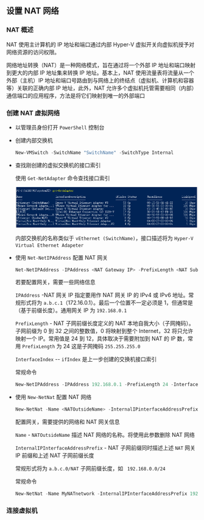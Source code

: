 ## 设置 NAT 网络

### NAT 概述

NAT 使用主计算机的 IP 地址和端口通过内部 Hyper-V  虚拟开关向虚拟机授予对网络资源的访问权限。

网络地址转换（NAT）是一种网络模式，旨在通过将一个外部 IP 地址和端口映射到更大的内部 IP 地址集来转换 IP 地址。基本上，NAT 使用流量表将流量从一个外部（主机）IP 地址和端口号路由到与网络上的终结点（虚拟机、计算机和容器等）关联的正确内部 IP 地址，此外，NAT 允许多个虚拟机托管需要相同（内部）通信端口的应用程序，方法是将它们映射到唯一的外部端口

### 创建 NAT 虚拟网络

* 以管理员身份打开 `PowerShell` 控制台

* 创建内部交换机

  ```powershell
  New-VMSwitch -SwitchName "SwitchName" -SwitchType Internal
  ```

* 查找刚创建的虚拟交换机的接口索引

  使用 `Get-NetAdapter` 命令查找接口索引

  ![](./Images/查找虚拟交换机的接口索引.png)

  内部交换机的名称类似于 `vEthernet (SwitchName)`，接口描述将为 `Hyper-V Virtual Ethernet Adapeter`

* 使用 `Net-NetIPAddress` 配置 NAT 网关

  ```powershell
  Net-NetIPAddress -IPAddress <NAT Gateway IP> -PrefixLength <NAT Subnet Prefix Length> -InterfaceIndex <ifIndex>
  ```

  若要配置网关，需要一些网络信息

  `IPAddress` -NAT 网关 IP 指定要用作 NAT 网关 IP 的 IPv4 或 IPv6 地址。常规形式将为 `a.b.c.1`（172.16.0.1）。最后一个位置不一定必须是 1，但通常是（基于前缀长度）。通用网关 IP 为 `192.168.0.1`

  `PrefixLength` - NAT 子网前缀长度定义的 NAT 本地自我大小（子网掩码）。子网前缀为 0 到 32 之间的整数值，0 将映射到整个 Internet，32 将只允许映射一个 IP。常用值是 24 到 12，具体取决于需要附加到 NAT 的 IP 数，常用 `PrefixLength` 为 24 这是子网掩码 `255.255.255.0`

  `InterfaceIndex` -- `ifIndex` 是上一步创建的交换机接口索引

   常规命令

  ```powershell
  New-NetIPAddress -IPAddress 192.168.0.1 -PrefixLength 24 -InterfaceIndex 24
  ```

* 使用 `New-NetNat` 配置 NAT 网络

  ```powershell
  New-NetNat -Name <NATOutsideName> -InternalIPinterfaceAddressPrefix <NAT subnet prefix>
  ```

  配置网关，需要提供的网络和 NAT 网关信息

  `Name` - `NATOutsideName` 描述 NAT 网络的名称。将使用此参数删除 NAT 网络

  `InternalIPInterfaceAddressPrefix` - NAT 子网前缀同时描述上述 `NAT` 网关 IP 前缀和上述 NAT 子网前缀长度

  常规形式将为 `a.b.c.0/NAT` 子网前缀长度，如 ` 192.168.0.0/24`

  常规命令

  ```powershell
  New-NetNat -Name MyNATnetwork -InternalIPInterfaceAddressPrefix 192.168.0.0/24
  ```


### 连接虚拟机

